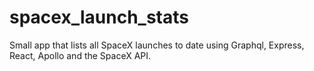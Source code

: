 # spacex_launch_stats
Small app that lists all SpaceX launches to date using Graphql, Express, React, Apollo and the SpaceX API.
